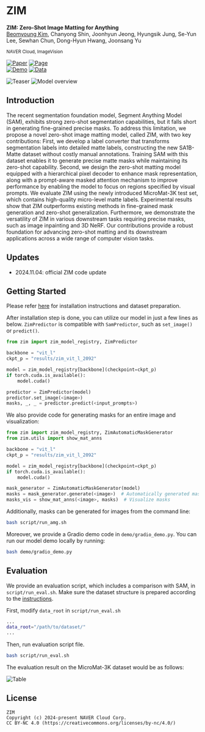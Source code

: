 # ZIM

**ZIM: Zero-Shot Image Matting for Anything** <br />
[Beomyoung Kim](https://beomyoung-kim.github.io/), Chanyong Shin, Joonhyun Jeong, Hyungsik Jung, Se-Yun Lee, Sewhan Chun, Dong-Hyun Hwang, Joonsang Yu<br>

<sub>NAVER Cloud, ImageVision</sub><br />

[![Paper](https://img.shields.io/badge/Paper-arxiv)]([https://arxiv.org](https://arxiv.org/pdf/2411.00626)) 	
[![Page](https://img.shields.io/badge/Project_page-blue)](https://naver-ai.github.io/ZIM) 	
[![Demo](https://img.shields.io/badge/Demo-yellow)](https://huggingface.co/spaces/naver-iv/ZIM_Zero-Shot-Image-Matting)
[![Data](https://img.shields.io/badge/Data-gray)](https://huggingface.co/datasets/naver-iv/MicroMat-3K)

![Teaser]([./assets/teaser.png](https://github.com/naver-ai/ZIM/releases/download/asset-v1/teaser.png))
![Model overview]([./assets/method_overview.png](https://github.com/naver-ai/ZIM/releases/download/asset-v1/method_overview.png))

## Introduction

The recent segmentation foundation model, Segment Anything Model (SAM), exhibits strong zero-shot segmentation capabilities, but it falls short in generating fine-grained precise masks. To address this limitation, we propose a novel zero-shot image matting model, called ZIM, with two key contributions: First, we develop a label converter that transforms segmentation labels into detailed matte labels, constructing the new SA1B-Matte dataset without costly manual annotations. Training SAM with this dataset enables it to generate precise matte masks while maintaining its zero-shot capability. Second, we design the zero-shot matting model equipped with a hierarchical pixel decoder to enhance mask representation, along with a prompt-aware masked attention mechanism to improve performance by enabling the model to focus on regions specified by visual prompts. We evaluate ZIM using the newly introduced MicroMat-3K test set, which contains high-quality micro-level matte labels. Experimental results show that ZIM outperforms existing methods in fine-grained mask generation and zero-shot generalization. Furthermore, we demonstrate the versatility of ZIM in various downstream tasks requiring precise masks, such as image inpainting and 3D NeRF. Our contributions provide a robust foundation for advancing zero-shot matting and its downstream applications across a wide range of computer vision tasks. 

## Updates    
- 2024.11.04: official ZIM code update


## Getting Started

Please refer [here](./INSTALL.md) for installation instructions and dataset preparation.

After installation step is done, you can utilize our model in just a few lines as below. `ZimPredictor` is compatible with `SamPredictor`, such as `set_image()` or `predict()`.
```python
from zim import zim_model_registry, ZimPredictor

backbone = "vit_l"
ckpt_p = "results/zim_vit_l_2092"

model = zim_model_registry[backbone](checkpoint=ckpt_p)
if torch.cuda.is_available():
    model.cuda()

predictor = ZimPredictor(model)
predictor.set_image(<image>)
masks, _, _ = predictor.predict(<input_prompts>)
```

We also provide code for generating masks for an entire image and visualization:

```python
from zim import zim_model_registry, ZimAutomaticMaskGenerator
from zim.utils import show_mat_anns

backbone = "vit_l"
ckpt_p = "results/zim_vit_l_2092"

model = zim_model_registry[backbone](checkpoint=ckpt_p)
if torch.cuda.is_available():
    model.cuda()

mask_generator = ZimAutomaticMaskGenerator(model)
masks = mask_generator.generate(<image>)  # Automatically generated masks
masks_vis = show_mat_anns(<image>, masks)  # Visualize masks
```

Additionally, masks can be generated for images from the command line:
```bash
bash script/run_amg.sh
```

Moreover, we provide a Gradio demo code in `demo/gradio_demo.py`. You can run our model demo locally by running:

```bash
bash demo/gradio_demo.py
```


## Evaluation

We provide an evaluation script, which includes a comparison with SAM, in `script/run_eval.sh`. Make sure the dataset structure is prepared according to the [instructions](./INSTALL.md).

First, modify `data_root` in `script/run_eval.sh`
```bash
...
data_root="/path/to/dataset/"
...
```

Then, run evaluation script file.
```bash
bash script/run_eval.sh
```

The evaluation result on the MicroMat-3K dataset would be as follows:

![Table]([./assets/Table1.png](https://github.com/naver-ai/ZIM/releases/download/asset-v1/Table1.png))

## License

```
ZIM
Copyright (c) 2024-present NAVER Cloud Corp.
CC BY-NC 4.0 (https://creativecommons.org/licenses/by-nc/4.0/)  
```

